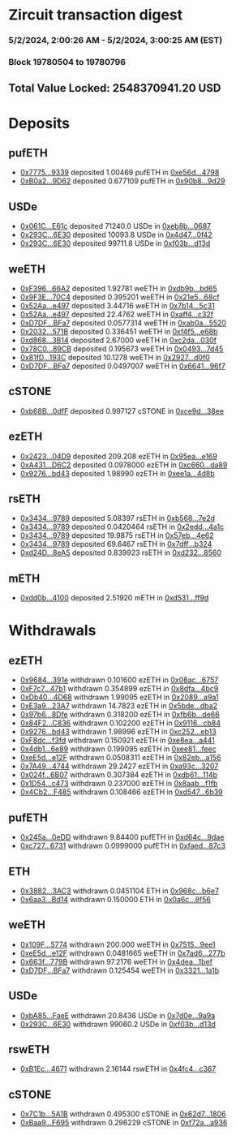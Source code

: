 # Zircuit transaction digest
### 5/2/2024, 2:00:26 AM - 5/2/2024, 3:00:25 AM (EST)
### Block 19780504 to 19780796

## Total Value Locked: 2548370941.20 USD

# Deposits
## pufETH
- [0x7775...9339](https://etherscan.io/address/0x7775A2FAd56a0BD65b145d24468d38f38eCd9339) deposited 1.00469 pufETH in [0xe56d...4798](https://etherscan.io/tx/0x7775A2FAd56a0BD65b145d24468d38f38eCd9339)
- [0xB0a2...9D62](https://etherscan.io/address/0xB0a2f01efF304Dd64f088D9b3e2D15B35EC49D62) deposited 0.677109 pufETH in [0x90b8...9d29](https://etherscan.io/tx/0xB0a2f01efF304Dd64f088D9b3e2D15B35EC49D62)
## USDe
- [0x061C...E61c](https://etherscan.io/address/0x061C594850b9fAE25cB8F832Cf24E69fB0CfE61c) deposited 71240.0 USDe in [0xeb8b...0687](https://etherscan.io/tx/0x061C594850b9fAE25cB8F832Cf24E69fB0CfE61c)
- [0x293C...6E30](https://etherscan.io/address/0x293C6937D8D82e05B01335F7B33FBA0c8e256E30) deposited 10093.8 USDe in [0x4d47...0f42](https://etherscan.io/tx/0x293C6937D8D82e05B01335F7B33FBA0c8e256E30)
- [0x293C...6E30](https://etherscan.io/address/0x293C6937D8D82e05B01335F7B33FBA0c8e256E30) deposited 99711.8 USDe in [0xf03b...d13d](https://etherscan.io/tx/0x293C6937D8D82e05B01335F7B33FBA0c8e256E30)
## weETH
- [0xF396...66A2](https://etherscan.io/address/0xF396126d4ce9e8b8f8c70b5173b46834AEeF66A2) deposited 1.92781 weETH in [0xdb9b...bd65](https://etherscan.io/tx/0xF396126d4ce9e8b8f8c70b5173b46834AEeF66A2)
- [0x9F3E...70C4](https://etherscan.io/address/0x9F3E52f91E4fC05Bf40a312861780f923B3370C4) deposited 0.395201 weETH in [0x21e5...68cf](https://etherscan.io/tx/0x9F3E52f91E4fC05Bf40a312861780f923B3370C4)
- [0x52Aa...e497](https://etherscan.io/address/0x52Aa899454998Be5b000Ad077a46Bbe360F4e497) deposited 3.44716 weETH in [0x7b14...5c31](https://etherscan.io/tx/0x52Aa899454998Be5b000Ad077a46Bbe360F4e497)
- [0x52Aa...e497](https://etherscan.io/address/0x52Aa899454998Be5b000Ad077a46Bbe360F4e497) deposited 22.4762 weETH in [0xaff4...c32f](https://etherscan.io/tx/0x52Aa899454998Be5b000Ad077a46Bbe360F4e497)
- [0xD7DF...BFa7](https://etherscan.io/address/0xD7DF7E085214743530afF339aFC420c7c720BFa7) deposited 0.0577314 weETH in [0xab0a...5520](https://etherscan.io/tx/0xD7DF7E085214743530afF339aFC420c7c720BFa7)
- [0x2032...571B](https://etherscan.io/address/0x20326EB316Afd6FAf15b07793adf6F1f5e46571B) deposited 0.336451 weETH in [0xf4f5...e68b](https://etherscan.io/tx/0x20326EB316Afd6FAf15b07793adf6F1f5e46571B)
- [0xd868...3B14](https://etherscan.io/address/0xd8688CB62430bC4F5B3135B7120A41d722413B14) deposited 2.67000 weETH in [0xc2da...030f](https://etherscan.io/tx/0xd8688CB62430bC4F5B3135B7120A41d722413B14)
- [0x78C0...89CB](https://etherscan.io/address/0x78C012e12C48EDc1600fdcA1Ea90f824fec689CB) deposited 0.195673 weETH in [0x0493...7d45](https://etherscan.io/tx/0x78C012e12C48EDc1600fdcA1Ea90f824fec689CB)
- [0x81fD...193C](https://etherscan.io/address/0x81fD15828309E247d4848cDC47fE0E3e2616193C) deposited 10.1278 weETH in [0x2927...d0f0](https://etherscan.io/tx/0x81fD15828309E247d4848cDC47fE0E3e2616193C)
- [0xD7DF...BFa7](https://etherscan.io/address/0xD7DF7E085214743530afF339aFC420c7c720BFa7) deposited 0.0497007 weETH in [0x6641...96f7](https://etherscan.io/tx/0xD7DF7E085214743530afF339aFC420c7c720BFa7)
## cSTONE
- [0xb68B...0dfF](https://etherscan.io/address/0xb68Bc2DC9c709c5624ffDA8af521941B5EBe0dfF) deposited 0.997127 cSTONE in [0xce9d...38ee](https://etherscan.io/tx/0xb68Bc2DC9c709c5624ffDA8af521941B5EBe0dfF)
## ezETH
- [0x2423...04D9](https://etherscan.io/address/0x2423B90dD0f4CF0926786b16151F9B7D880604D9) deposited 209.208 ezETH in [0x95ea...e169](https://etherscan.io/tx/0x2423B90dD0f4CF0926786b16151F9B7D880604D9)
- [0xA431...D6C2](https://etherscan.io/address/0xA4313540326c5E1094a46b23D611aCf36aa1D6C2) deposited 0.0978000 ezETH in [0xc660...da89](https://etherscan.io/tx/0xA4313540326c5E1094a46b23D611aCf36aa1D6C2)
- [0x9276...bd43](https://etherscan.io/address/0x92762Bca9326743e89fAd9f48CF21726E363bd43) deposited 1.98990 ezETH in [0xee1a...4d8b](https://etherscan.io/tx/0x92762Bca9326743e89fAd9f48CF21726E363bd43)
## rsETH
- [0x3434...9789](https://etherscan.io/address/0x34349c5569e7B846c3558961552D2202760A9789) deposited 5.08397 rsETH in [0xb568...7e2d](https://etherscan.io/tx/0x34349c5569e7B846c3558961552D2202760A9789)
- [0x3434...9789](https://etherscan.io/address/0x34349c5569e7B846c3558961552D2202760A9789) deposited 0.0420464 rsETH in [0x2edd...4a1c](https://etherscan.io/tx/0x34349c5569e7B846c3558961552D2202760A9789)
- [0x3434...9789](https://etherscan.io/address/0x34349c5569e7B846c3558961552D2202760A9789) deposited 19.9875 rsETH in [0x57eb...4e62](https://etherscan.io/tx/0x34349c5569e7B846c3558961552D2202760A9789)
- [0x3434...9789](https://etherscan.io/address/0x34349c5569e7B846c3558961552D2202760A9789) deposited 69.6467 rsETH in [0x7dff...b324](https://etherscan.io/tx/0x34349c5569e7B846c3558961552D2202760A9789)
- [0xd24D...8eA5](https://etherscan.io/address/0xd24DD11B6BcA2C119321f2acB29AD1B45eF98eA5) deposited 0.839923 rsETH in [0xd232...8560](https://etherscan.io/tx/0xd24DD11B6BcA2C119321f2acB29AD1B45eF98eA5)
## mETH
- [0xdd0b...4100](https://etherscan.io/address/0xdd0bba96188F6Bf2335D4B019EEd6d948ab04100) deposited 2.51920 mETH in [0xd531...ff9d](https://etherscan.io/tx/0xdd0bba96188F6Bf2335D4B019EEd6d948ab04100)
# Withdrawals
## ezETH
- [0x9684...391e](https://etherscan.io/address/0x9684cAa1e29c510C43965E4fDA33bb2D123b391e) withdrawn 0.101600 ezETH in [0x08ac...6757](https://etherscan.io/tx/0x9684cAa1e29c510C43965E4fDA33bb2D123b391e)
- [0xF7c7...47b1](https://etherscan.io/address/0xF7c79d5F3b77193AAfc74a5B0FF3f1dB18AE47b1) withdrawn 0.354899 ezETH in [0x8dfa...4bc9](https://etherscan.io/tx/0xF7c79d5F3b77193AAfc74a5B0FF3f1dB18AE47b1)
- [0xDb40...4D68](https://etherscan.io/address/0xDb40B67Ec43c772A7B8E0b5f2a0FbF62FA7c4D68) withdrawn 1.99095 ezETH in [0x2089...a9a1](https://etherscan.io/tx/0xDb40B67Ec43c772A7B8E0b5f2a0FbF62FA7c4D68)
- [0xE3a9...23A7](https://etherscan.io/address/0xE3a9ED8fce345aF7667F086c8072b94F303e23A7) withdrawn 14.7823 ezETH in [0x5bde...dba2](https://etherscan.io/tx/0xE3a9ED8fce345aF7667F086c8072b94F303e23A7)
- [0x97b6...8Dfe](https://etherscan.io/address/0x97b6653606DbE7075f72AE5c0A13e6691e8b8Dfe) withdrawn 0.318200 ezETH in [0xfb6b...de66](https://etherscan.io/tx/0x97b6653606DbE7075f72AE5c0A13e6691e8b8Dfe)
- [0x84F2...C836](https://etherscan.io/address/0x84F2e4FD7Aa60F96a42C16C7B7B85C70F834C836) withdrawn 0.102200 ezETH in [0x9116...cb84](https://etherscan.io/tx/0x84F2e4FD7Aa60F96a42C16C7B7B85C70F834C836)
- [0x9276...bd43](https://etherscan.io/address/0x92762Bca9326743e89fAd9f48CF21726E363bd43) withdrawn 1.98996 ezETH in [0xc252...eb13](https://etherscan.io/tx/0x92762Bca9326743e89fAd9f48CF21726E363bd43)
- [0xF8dc...f3fd](https://etherscan.io/address/0xF8dca4D8eFF6f5f2F6A507EbC2911cb77c7cf3fd) withdrawn 0.150921 ezETH in [0xe8ea...a441](https://etherscan.io/tx/0xF8dca4D8eFF6f5f2F6A507EbC2911cb77c7cf3fd)
- [0x4db1...6e89](https://etherscan.io/address/0x4db1Ffc21F4729D5bA981578C25Fc78931586e89) withdrawn 0.199095 ezETH in [0xee81...feec](https://etherscan.io/tx/0x4db1Ffc21F4729D5bA981578C25Fc78931586e89)
- [0xeE5d...e12F](https://etherscan.io/address/0xeE5d34118C2Bd5eBE2b2504B39050eDf6A8Ae12F) withdrawn 0.0508311 ezETH in [0x82eb...a156](https://etherscan.io/tx/0xeE5d34118C2Bd5eBE2b2504B39050eDf6A8Ae12F)
- [0x7A49...4744](https://etherscan.io/address/0x7A493Be5c2ce014cD049Bf178a1ac0Db1B434744) withdrawn 29.2427 ezETH in [0xa93c...3207](https://etherscan.io/tx/0x7A493Be5c2ce014cD049Bf178a1ac0Db1B434744)
- [0x024f...6B07](https://etherscan.io/address/0x024fF8b710E77331198BB0d1C930B20714046B07) withdrawn 0.307384 ezETH in [0xdb61...114b](https://etherscan.io/tx/0x024fF8b710E77331198BB0d1C930B20714046B07)
- [0x1D54...c473](https://etherscan.io/address/0x1D54eE6c2e15B168F35a578Ca2BCf49F6A46c473) withdrawn 0.237000 ezETH in [0x8aab...f1fb](https://etherscan.io/tx/0x1D54eE6c2e15B168F35a578Ca2BCf49F6A46c473)
- [0x4Cb2...F485](https://etherscan.io/address/0x4Cb2D49b0bA8480dbc11418dEE315BA5C9b6F485) withdrawn 0.108466 ezETH in [0xd547...6b39](https://etherscan.io/tx/0x4Cb2D49b0bA8480dbc11418dEE315BA5C9b6F485)
## pufETH
- [0x245a...0eDD](https://etherscan.io/address/0x245a4a574604036299E499A7f995B2B132b70eDD) withdrawn 9.84400 pufETH in [0xd64c...9dae](https://etherscan.io/tx/0x245a4a574604036299E499A7f995B2B132b70eDD)
- [0xc727...6731](https://etherscan.io/address/0xc727042D5C6Ef6B01Bd79e68E4076027c94a6731) withdrawn 0.0999000 pufETH in [0xfaed...87c3](https://etherscan.io/tx/0xc727042D5C6Ef6B01Bd79e68E4076027c94a6731)
## ETH
- [0x3882...3AC3](https://etherscan.io/address/0x388217884b4141Cc107432d3942d7008a7E23AC3) withdrawn 0.0451104 ETH in [0x968c...b6e7](https://etherscan.io/tx/0x388217884b4141Cc107432d3942d7008a7E23AC3)
- [0x6aa3...Bd14](https://etherscan.io/address/0x6aa3D663aEa1e7f73d764044f11B7Fe13985Bd14) withdrawn 0.150000 ETH in [0x0a6c...8f56](https://etherscan.io/tx/0x6aa3D663aEa1e7f73d764044f11B7Fe13985Bd14)
## weETH
- [0x109F...5774](https://etherscan.io/address/0x109F30842Cdd088349f560b8053e124B79685774) withdrawn 200.000 weETH in [0x7515...9ee1](https://etherscan.io/tx/0x109F30842Cdd088349f560b8053e124B79685774)
- [0xeE5d...e12F](https://etherscan.io/address/0xeE5d34118C2Bd5eBE2b2504B39050eDf6A8Ae12F) withdrawn 0.0481665 weETH in [0x7ad6...277b](https://etherscan.io/tx/0xeE5d34118C2Bd5eBE2b2504B39050eDf6A8Ae12F)
- [0x663f...779B](https://etherscan.io/address/0x663fA753C4Bec1a9b823A840A72052Fb13F1779B) withdrawn 97.2176 weETH in [0x4dea...1bef](https://etherscan.io/tx/0x663fA753C4Bec1a9b823A840A72052Fb13F1779B)
- [0xD7DF...BFa7](https://etherscan.io/address/0xD7DF7E085214743530afF339aFC420c7c720BFa7) withdrawn 0.125454 weETH in [0x3321...1a1b](https://etherscan.io/tx/0xD7DF7E085214743530afF339aFC420c7c720BFa7)
## USDe
- [0xbA85...FaeE](https://etherscan.io/address/0xbA85e7B5Fc623014cCd394bBca960b1D8455FaeE) withdrawn 20.8436 USDe in [0x7d0e...9a9a](https://etherscan.io/tx/0xbA85e7B5Fc623014cCd394bBca960b1D8455FaeE)
- [0x293C...6E30](https://etherscan.io/address/0x293C6937D8D82e05B01335F7B33FBA0c8e256E30) withdrawn 99060.2 USDe in [0xf03b...d13d](https://etherscan.io/tx/0x293C6937D8D82e05B01335F7B33FBA0c8e256E30)
## rswETH
- [0xB1Ec...4671](https://etherscan.io/address/0xB1Ec171401c914b437D331994b328aC01D904671) withdrawn 2.16144 rswETH in [0x4fc4...c367](https://etherscan.io/tx/0xB1Ec171401c914b437D331994b328aC01D904671)
## cSTONE
- [0x7C1b...5A1B](https://etherscan.io/address/0x7C1b3818477Ca6DD54a00815d2cdE834E75b5A1B) withdrawn 0.495300 cSTONE in [0x62d7...1806](https://etherscan.io/tx/0x7C1b3818477Ca6DD54a00815d2cdE834E75b5A1B)
- [0xBaa9...F695](https://etherscan.io/address/0xBaa913f9c694f93DC5c61793329C7179171dF695) withdrawn 0.296229 cSTONE in [0xf72a...a936](https://etherscan.io/tx/0xBaa913f9c694f93DC5c61793329C7179171dF695)
